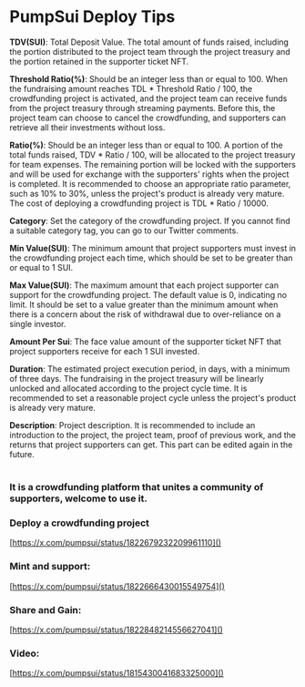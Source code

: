 # PumpSui Deploy Tips

**TDV(SUI)**: Total Deposit Value. The total amount of funds raised, including the portion distributed to the project team through the project treasury and the portion retained in the supporter ticket NFT.

**Threshold Ratio(%)**: Should be an integer less than or equal to 100. When the fundraising amount reaches TDL * Threshold Ratio / 100, the crowdfunding project is activated, and the project team can receive funds from the project treasury through streaming payments. Before this, the project team can choose to cancel the crowdfunding, and supporters can retrieve all their investments without loss.

**Ratio(%)**: Should be an integer less than or equal to 100. A portion of the total funds raised, TDV * Ratio / 100, will be allocated to the project treasury for team expenses. The remaining portion will be locked with the supporters and will be used for exchange with the supporters' rights when the project is completed. It is recommended to choose an appropriate ratio parameter, such as 10% to 30%, unless the project's product is already very mature. The cost of deploying a crowdfunding project is TDL * Ratio / 10000.

**Category**: Set the category of the crowdfunding project. If you cannot find a suitable category tag, you can go to our Twitter comments.

**Min Value(SUI)**: The minimum amount that project supporters must invest in the crowdfunding project each time, which should be set to be greater than or equal to 1 SUI.

**Max Value(SUI)**: The maximum amount that each project supporter can support for the crowdfunding project. The default value is 0, indicating no limit. It should be set to a value greater than the minimum amount when there is a concern about the risk of withdrawal due to over-reliance on a single investor.

**Amount Per Sui**: The face value amount of the supporter ticket NFT that project supporters receive for each 1 SUI invested.

**Duration**: The estimated project execution period, in days, with a minimum of three days. The fundraising in the project treasury will be linearly unlocked and allocated according to the project cycle time. It is recommended to set a reasonable project cycle unless the project's product is already very mature.

**Description**: Project description. It is recommended to include an introduction to the project, the project team, proof of previous work, and the returns that project supporters can get. This part can be edited again in the future.

#

### It is a crowdfunding platform that unites a community of supporters, welcome to use it.

### Deploy a crowdfunding project
[https://x.com/pumpsui/status/1822679232209961110]()
  
### Mint and support:
[https://x.com/pumpsui/status/1822666430015549754]()
  
### Share and Gain:
[https://x.com/pumpsui/status/1822848214556627041]()  
  
### Video:
[https://x.com/pumpsui/status/1815430041683325000]()